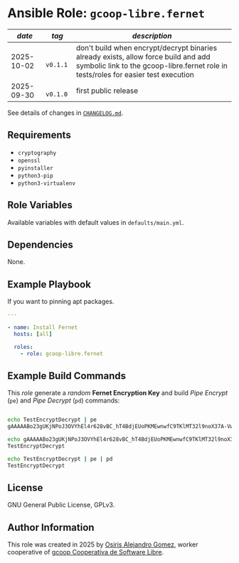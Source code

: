 # Ansible Role: `gcoop-libre.fernet`

| _date_     | _tag_      | _description_                                                                                                                                                             |
|------------|------------|---------------------------------------------------------------------------------------------------------------------------------------------------------------------------|
| 2025-10-02 | `  v0.1.1` | don't build when encrypt/decrypt binaries already exists, allow force build and add symbolic link to the gcoop-libre.fernet role in tests/roles for easier test execution |
| 2025-09-30 | `  v0.1.0` | first public release                                                                                                                                                      |

See details of changes in [`CHANGELOG.md`](CHANGELOG.md).

## Requirements

- `cryptography`
- `openssl`
- `pyinstaller`
- `python3-pip`
- `python3-virtualenv`

## Role Variables

Available variables with default values in `defaults/main.yml`.

## Dependencies

None.

## Example Playbook

If you want to pinning apt packages.

```yaml
---

- name: Install Fernet
  hosts: [all]

  roles:
    - role: gcoop-libre.fernet
```

## Example Build Commands

This _role_ generate a _random_ **Fernet Encryption Key** and build
_Pipe Encrypt_ (`pe`) and _Pipe Decrypt_ (`pd`) commands:


```bash

echo TestEncryptDecrypt | pe
gAAAAABo23gUKjNPoJ3OVYhEl4r628vBC_hT4BdjEUoPKMEwnwfC9TKlMT32l9noX37A-VweaOgzVMl2SCMGy2oaPcmARsxjcFy3plgMYFNdJu1KTWRAI30=

echo gAAAAABo23gUKjNPoJ3OVYhEl4r628vBC_hT4BdjEUoPKMEwnwfC9TKlMT32l9noX37A-VweaOgzVMl2SCMGy2oaPcmARsxjcFy3plgMYFNdJu1KTWRAI30= | pd
TestEncryptDecrypt

echo TestEncryptDecrypt | pe | pd
TestEncryptDecrypt

```

## License

GNU General Public License, GPLv3.

## Author Information

This role was created in 2025 by
 [Osiris Alejandro Gomez](https://osiux.com/), worker cooperative of
 [gcoop Cooperativa de Software Libre](https://www.gcoop.coop/).
